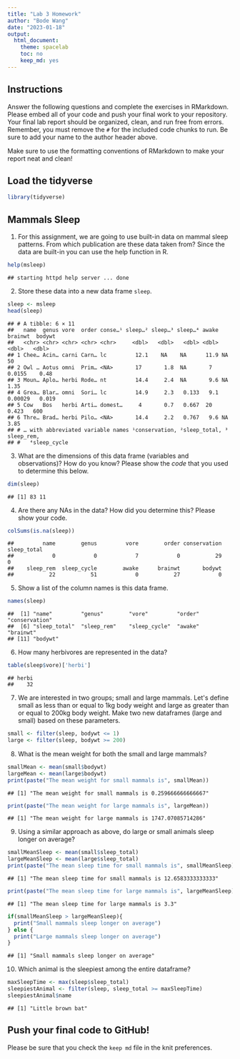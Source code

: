 ```yaml
---
title: "Lab 3 Homework"
author: "Bode Wang"
date: "2023-01-18"
output:
  html_document:
    theme: spacelab
    toc: no
    keep_md: yes
---
```


## Instructions
Answer the following questions and complete the exercises in RMarkdown. Please embed all of your code and push your final work to your repository. Your final lab report should be organized, clean, and run free from errors. Remember, you must remove the `#` for the included code chunks to run. Be sure to add your name to the author header above.  

Make sure to use the formatting conventions of RMarkdown to make your report neat and clean!  

## Load the tidyverse

```r
library(tidyverse)
```

## Mammals Sleep
1. For this assignment, we are going to use built-in data on mammal sleep patterns. From which publication are these data taken from? Since the data are built-in you can use the help function in R.

```r
help(msleep)
```

```
## starting httpd help server ... done
```

2. Store these data into a new data frame `sleep`.

```r
sleep <- msleep
head(sleep)
```

```
## # A tibble: 6 × 11
##   name  genus vore  order conse…¹ sleep…² sleep…³ sleep…⁴ awake  brainwt  bodywt
##   <chr> <chr> <chr> <chr> <chr>     <dbl>   <dbl>   <dbl> <dbl>    <dbl>   <dbl>
## 1 Chee… Acin… carni Carn… lc         12.1    NA    NA      11.9 NA        50    
## 2 Owl … Aotus omni  Prim… <NA>       17       1.8  NA       7    0.0155    0.48 
## 3 Moun… Aplo… herbi Rode… nt         14.4     2.4  NA       9.6 NA         1.35 
## 4 Grea… Blar… omni  Sori… lc         14.9     2.3   0.133   9.1  0.00029   0.019
## 5 Cow   Bos   herbi Arti… domest…     4       0.7   0.667  20    0.423   600    
## 6 Thre… Brad… herbi Pilo… <NA>       14.4     2.2   0.767   9.6 NA         3.85 
## # … with abbreviated variable names ¹​conservation, ²​sleep_total, ³​sleep_rem,
## #   ⁴​sleep_cycle
```

3. What are the dimensions of this data frame (variables and observations)? How do you know? Please show the *code* that you used to determine this below.  

```r
dim(sleep)
```

```
## [1] 83 11
```

4. Are there any NAs in the data? How did you determine this? Please show your code.  

```r
colSums(is.na(sleep))
```

```
##         name        genus         vore        order conservation  sleep_total 
##            0            0            7            0           29            0 
##    sleep_rem  sleep_cycle        awake      brainwt       bodywt 
##           22           51            0           27            0
```

5. Show a list of the column names is this data frame.

```r
names(sleep)
```

```
##  [1] "name"         "genus"        "vore"         "order"        "conservation"
##  [6] "sleep_total"  "sleep_rem"    "sleep_cycle"  "awake"        "brainwt"     
## [11] "bodywt"
```

6. How many herbivores are represented in the data?  

```r
table(sleep$vore)['herbi']
```

```
## herbi 
##    32
```

7. We are interested in two groups; small and large mammals. Let's define small as less than or equal to 1kg body weight and large as greater than or equal to 200kg body weight. Make two new dataframes (large and small) based on these parameters.

```r
small <- filter(sleep, bodywt <= 1)
large <- filter(sleep, bodywt >= 200)
```

8. What is the mean weight for both the small and large mammals?

```r
smallMean <- mean(small$bodywt)
largeMean <- mean(large$bodywt)
print(paste("The mean weight for small mammals is", smallMean))
```

```
## [1] "The mean weight for small mammals is 0.259666666666667"
```

```r
print(paste("The mean weight for large mammals is", largeMean))
```

```
## [1] "The mean weight for large mammals is 1747.07085714286"
```

9. Using a similar approach as above, do large or small animals sleep longer on average?  

```r
smallMeanSleep <- mean(small$sleep_total)
largeMeanSleep <- mean(large$sleep_total)
print(paste("The mean sleep time for small mammals is", smallMeanSleep))
```

```
## [1] "The mean sleep time for small mammals is 12.6583333333333"
```

```r
print(paste("The mean sleep time for large mammals is", largeMeanSleep))
```

```
## [1] "The mean sleep time for large mammals is 3.3"
```

```r
if(smallMeanSleep > largeMeanSleep){
  print("Small mammals sleep longer on average")
} else {
  print("Large mammals sleep longer on average")
}
```

```
## [1] "Small mammals sleep longer on average"
```

10.  Which animal is the sleepiest among the entire dataframe?

```r
maxSleepTime <- max(sleep$sleep_total)
sleepiestAnimal <- filter(sleep, sleep_total >= maxSleepTime)
sleepiestAnimal$name
```

```
## [1] "Little brown bat"
```

## Push your final code to GitHub!
Please be sure that you check the `keep md` file in the knit preferences.

